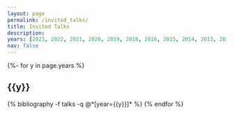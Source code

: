 ```yaml
---
layout: page
permalink: /invited_talks/
title: Invited Talks
description: 
years: [2023, 2022, 2021, 2020, 2019, 2018, 2016, 2015, 2014, 2013, 2012, 2011, 2010, 2009, 2008, 2007, 2006, 2005, 2004, 2003]
nav: false
---
```


<div class="publications">

{%- for y in page.years %}
  <h2 class="year">{{y}}</h2>
  {% bibliography -f talks -q @*[year={{y}}]* %}
{% endfor %}